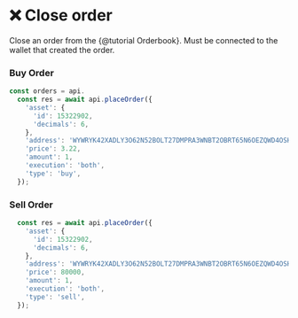 
# <a name="close"></a> ❌ Close order

Close an order from the {@tutorial Orderbook}. Must be connected to the wallet
that created the order.

### Buy Order
```javascript
const orders = api.
  const res = await api.placeOrder({
    'asset': {
      'id': 15322902,
      'decimals': 6,
    },
    'address': 'WYWRYK42XADLY3O62N52BOLT27DMPRA3WNBT2OBRT65N6OEZQWD4OSH6PI',
    'price': 3.22,
    'amount': 1,
    'execution': 'both',
    'type': 'buy',
  });
```
### Sell Order
```javascript
  const res = await api.placeOrder({
    'asset': {
      'id': 15322902,
      'decimals': 6,
    },
    'address': 'WYWRYK42XADLY3O62N52BOLT27DMPRA3WNBT2OBRT65N6OEZQWD4OSH6PI',
    'price': 80000,
    'amount': 1,
    'execution': 'both',
    'type': 'sell',
  });
```
